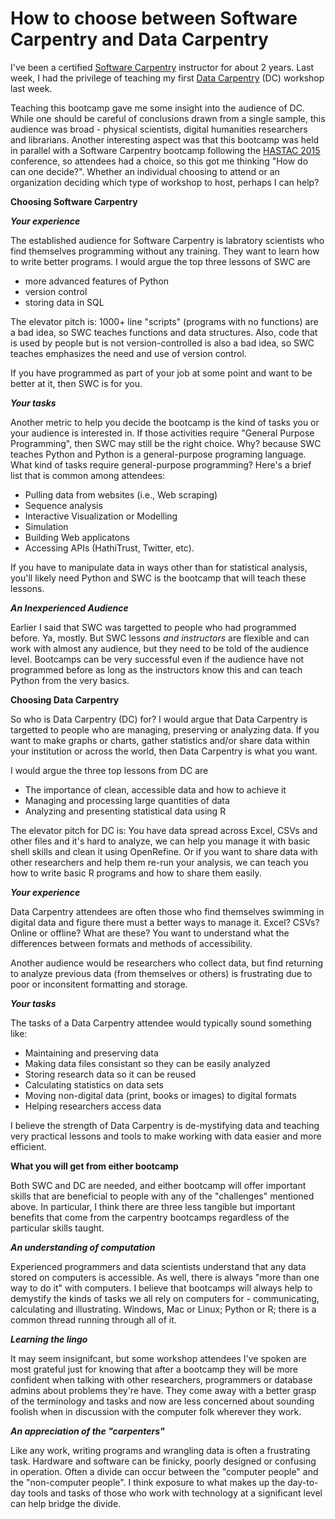 How to choose between Software Carpentry and Data Carpentry
===========================================================

I've been a certified [Software Carpentry](http://software-carpentry.org)
instructor for about 2 years.  Last week, I had the privilege of teaching
my first [Data Carpentry](http://datacarpentry.org) (DC) workshop last week. 

Teaching this bootcamp gave me some insight into the audience of DC.  While one
should be careful of conclusions drawn from a single sample, this audience
was broad - physical scientists, digital humanities researchers and librarians.
Another interesting
aspect was that this bootcamp was held in parallel with a Software Carpentry
bootcamp following the [HASTAC 2015](http://www.hastac2015.org) conference, so
attendees had a choice, so this got me thinking "How do can one decide?".  Whether
an individual choosing to attend or an organization deciding which type of workshop
to host, perhaps I can help?

**Choosing Software Carpentry**

***Your experience***

The established audience for Software Carpentry is labratory scientists who find
themselves programming without any training.  They want to learn how to
write better programs.  I would argue the top three lessons of SWC are

* more advanced features of Python
* version control
* storing data in SQL

The elevator pitch is: 1000+ line "scripts" (programs with no functions) are a
bad idea, so SWC teaches functions and data structures.  Also, code that is
used by people but is not version-controlled is also a bad idea, so SWC teaches
emphasizes the need and use of version control.

If you have programmed as part of your job at some point and want to be better
at it, then SWC is for you.

***Your tasks***

Another metric to help you decide the bootcamp is the kind of tasks you or your
audience is interested in.  If those activities require
"General Purpose Programming", then SWC may still be the right choice.  Why?
because SWC teaches Python and Python is a general-purpose programing language.
What kind of tasks require general-purpose programming? Here's a brief list that is common
among attendees:

* Pulling data from websites (i.e., Web scraping)
* Sequence analysis
* Interactive Visualization or Modelling
* Simulation
* Building Web applicatons
* Accessing APIs (HathiTrust, Twitter, etc).

If you have to manipulate data in ways other than for statistical analysis, you'll
likely need Python and SWC is the bootcamp that will teach these lessons.

***An Inexperienced Audience***

Earlier I said that SWC was targetted to people who had programmed before.  Ya,
mostly.  But SWC lessons *and instructors* are flexible and can work with
almost any audience, but they need to be told of the audience level.  Bootcamps
can be very successful even if the audience have not programmed before as long
as the instructors know this and can teach Python from the very basics.

**Choosing Data Carpentry**

So who is Data Carpentry (DC) for?  I would argue that Data Carpentry is targetted
to people who are managing, preserving or analyzing data.  If you want to make
graphs or charts, gather statistics and/or share data within your institution
or across the world, then Data Carpentry is what you want.

I would argue the three top lessons from DC are

*  The importance of clean, accessible data and how to achieve it
*  Managing and processing large quantities of data
*  Analyzing and presenting statistical data using R

The elevator pitch for DC is: You have data spread across Excel, CSVs and other
files and it's hard to analyze, we can help you manage it with basic
shell skills and clean it using OpenRefine.  Or if you want to share data with other
researchers and help them re-run your analysis, we can teach you how to write
basic R programs and how to share them easily.

***Your experience***

Data Carpentry attendees are often those who find themselves swimming in digital data
and figure there must a better ways to manage it.  Excel? CSVs? Online or offline?  What
are these?  You want to understand what the differences between formats and
methods of accessibility.

Another audience would be researchers who collect data, but find returning to
analyze previous data (from themselves or others) is frustrating due to poor or
inconsitent formatting and storage.

***Your tasks***

The tasks of a Data Carpentry attendee would typically sound something like:

* Maintaining and preserving data
* Making data files consistant so they can be easily analyzed
* Storing research data so it can be reused
* Calculating statistics on data sets
* Moving non-digital data (print, books or images) to digital formats
* Helping researchers access data

I believe the strength of Data Carpentry is de-mystifying data and teaching
very practical lessons and tools to make working with data easier and more efficient.

**What you will get from either bootcamp**

Both SWC and DC are needed, and either bootcamp will offer important skills that are
beneficial to people with any of the "challenges" mentioned above.  In particular, I think
there are three less tangible but important benefits that come from the carpentry
bootcamps regardless of the particular skills taught.

***An understanding of computation***

Experienced programmers and data scientists understand that any data stored on
computers is accessible.  As well, there is always "more than one way to do it" with
computers.  I believe that bootcamps will always help to demystify the kinds of tasks
we all rely on computers for - communicating, calculating and illustrating.
Windows, Mac or Linux; Python or R; there is a common thread running through all of
it.

***Learning the lingo***

It may seem insignifcant, but some workshop attendees I've spoken are most
grateful just for knowing that after a bootcamp they
will be more confident when talking with other researchers, programmers or
database admins about problems they're have.  They come away with a better
grasp of the terminology and tasks and now
are less concerned about sounding foolish when in discussion with the computer
folk wherever they work.

***An appreciation of the "carpenters"***

Like any work, writing programs and wrangling data is often a frustrating task.
Hardware and software
can be finicky, poorly designed or confusing in operation.  Often a divide can occur
between the "computer people" and the "non-computer people".  I think exposure to
what makes up the day-to-day tools and tasks of those who work with technology at
a significant level can help bridge the divide.


